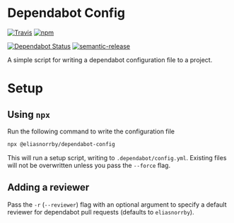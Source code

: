 # Dependabot Config

[![Travis][travis-badge]][travis-link]
[![npm][npm-badge]][npm-link]

[![Dependabot Status][dependabot-badge]][dependabot-link]
[![semantic-release][semantic-release-badge]][semantic-release-link]

A simple script for writing a dependabot configuration file to a project.

# Setup

## Using `npx`

Run the following command to write the configuration file

```sh
npx @eliasnorrby/dependabot-config
```

This will run a setup script, writing to `.dependabot/config.yml`. Existing
files will not be overwritten unless you pass the `--force` flag.

## Adding a reviewer

Pass the `-r` (`--reviewer`) flag with an optional argument to specify a default
reviewer for dependabot pull requests (defaults to `eliasnorrby`).

[travis-badge]: https://img.shields.io/travis/com/eliasnorrby/dependabot-config?style=for-the-badge
[travis-link]: https://travis-ci.com/eliasnorrby/dependabot-config
[npm-badge]: https://img.shields.io/npm/v/@eliasnorrby/dependabot-config?style=for-the-badge
[npm-link]: https://www.npmjs.com/package/@eliasnorrby/dependabot-config
[dependabot-badge]: https://api.dependabot.com/badges/status?host=github&repo=eliasnorrby/dependabot-config
[dependabot-link]: https://dependabot.com
[semantic-release-badge]: https://img.shields.io/badge/%20%20%F0%9F%93%A6%F0%9F%9A%80-semantic--release-e10079.svg
[semantic-release-link]: https://github.com/semantic-release/semantic-release
